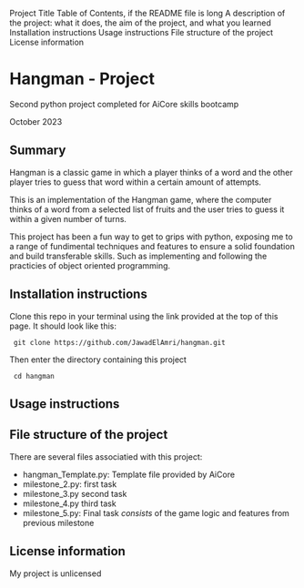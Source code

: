 Project Title
Table of Contents, if the README file is long
A description of the project: what it does, the aim of the project, and what you learned
Installation instructions
Usage instructions
File structure of the project
License information

# Hangman - Project
Second python project completed for AiCore skills bootcamp 

October 2023

## Summary 
Hangman is a classic game in which a player thinks of a word and the other player tries to guess that word within a certain amount of attempts.

This is an implementation of the Hangman game, where the computer thinks of a word from a selected list of fruits and the user tries to guess it within a given number of turns.  

This project has been a fun way to get to grips with python, exposing me to a range of fundimental techniques and features to ensure a solid foundation and build transferable skills. Such as implementing and following the practicies of object oriented programming.

## Installation instructions 
Clone this repo in your terminal using the link provided at the top of this page. It should look like this:

     git clone https://github.com/JawadElAmri/hangman.git

Then enter the directory containing this project 

     cd hangman 

## Usage instructions

## File structure of the project
There are several files associatied with this project:
- hangman_Template.py: Template file provided by AiCore
- milestone_2.py: first task 
- milestone_3.py second task
- milestone_4.py third task
- milestone_5.py: Final task _consists_ of the game logic and features from previous milestone 


## License information
My project is unlicensed 



